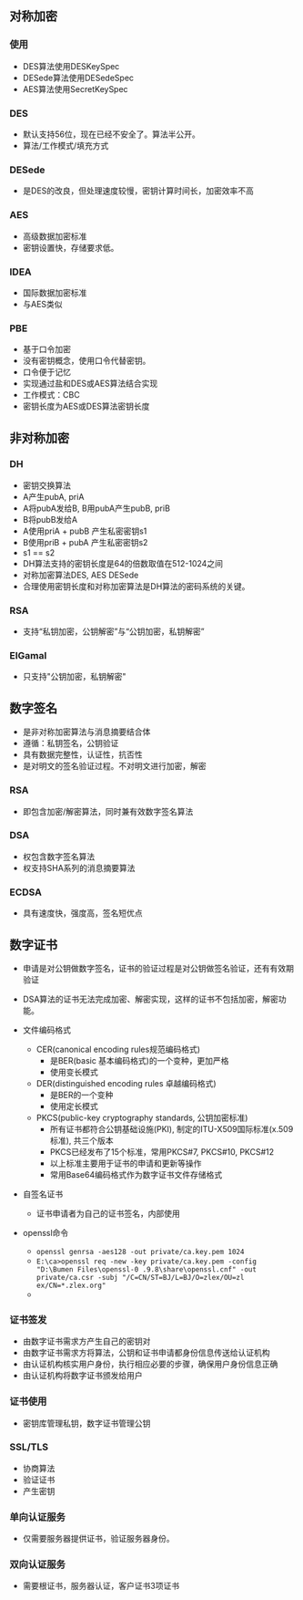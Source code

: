 ## 对称加密

### 使用
 * DES算法使用DESKeySpec
 * DESede算法使用DESedeSpec
 * AES算法使用SecretKeySpec
 
### DES
 * 默认支持56位，现在已经不安全了。算法半公开。
 * 算法/工作模式/填充方式
 
### DESede
 * 是DES的改良，但处理速度较慢，密钥计算时间长，加密效率不高
 
### AES
 * 高级数据加密标准
 * 密钥设置快，存储要求低。
 
### IDEA
 * 国际数据加密标准
 * 与AES类似
 
### PBE
 * 基于口令加密
 * 没有密钥概念，使用口令代替密钥。
 * 口令便于记忆
 * 实现通过盐和DES或AES算法结合实现
 * 工作模式：CBC
 * 密钥长度为AES或DES算法密钥长度
 
## 非对称加密

### DH
 * 密钥交换算法
 * A产生pubA, priA
 * A将pubA发给B, B用pubA产生pubB, priB
 * B将pubB发给A
 * A使用priA + pubB 产生私密密钥s1
 * B使用priB + pubA 产生私密密钥s2
 * s1 == s2
 * DH算法支持的密钥长度是64的倍数取值在512-1024之间
 * 对称加密算法DES, AES DESede
 * 合理使用密钥长度和对称加密算法是DH算法的密码系统的关键。
 
### RSA
 * 支持“私钥加密，公钥解密”与“公钥加密，私钥解密”
 
### EIGamal
 * 只支持"公钥加密，私钥解密"
 

## 数字签名
 * 是非对称加密算法与消息摘要结合体
 * 遵循：私钥签名，公钥验证
 * 具有数据完整性，认证性，抗否性
 * 是对明文的签名验证过程。不对明文进行加密，解密
 
### RSA
 * 即包含加密/解密算法，同时兼有效数字签名算法
### DSA
 * 权包含数字签名算法
 * 权支持SHA系列的消息摘要算法
 
### ECDSA
 * 具有速度快，强度高，签名短优点
 
## 数字证书
 * 申请是对公钥做数字签名，证书的验证过程是对公钥做签名验证，还有有效期验证
 * DSA算法的证书无法完成加密、解密实现，这样的证书不包括加密，解密功能。
 * 文件编码格式
   + CER(canonical encoding rules规范编码格式)
     - 是BER(basic 基本编码格式)的一个变种，更加严格
     - 使用变长模式
   + DER(distinguished encoding rules 卓越编码格式)
     - 是BER的一个变种
     - 使用定长模式
   + PKCS(public-key cryptography standards, 公钥加密标准)
     - 所有证书都符合公钥基础设施(PKI), 制定的ITU-X509国际标准(x.509标准), 共三个版本
     - PKCS已经发布了15个标准，常用PKCS#7, PKCS#10, PKCS#12
     - 以上标准主要用于证书的申请和更新等操作
     - 常用Base64编码格式作为数字证书文件存储格式
 * 自签名证书
   + 证书申请者为自己的证书签名，内部使用
     
 * openssl命令
   + `openssl genrsa -aes128 -out private/ca.key.pem 1024`
   + `E:\ca>openssl req -new -key private/ca.key.pem -config "D:\Bumen Files\openssl-0
      .9.8\share\openssl.cnf" -out private/ca.csr -subj "/C=CN/ST=BJ/L=BJ/O=zlex/OU=zl
      ex/CN=*.zlex.org"`
   + 
     
### 证书签发
 * 由数字证书需求方产生自己的密钥对
 * 由数字证书需求方将算法，公钥和证书申请都身份信息传送给认证机构
 * 由认证机构核实用户身份，执行相应必要的步骤，确保用户身份信息正确
 * 由认证机构将数字证书颁发给用户
 
 
### 证书使用
 * 密钥库管理私钥，数字证书管理公钥
 
### SSL/TLS
 * 协商算法
 * 验证证书
 * 产生密钥
 
### 单向认证服务
 * 仅需要服务器提供证书，验证服务器身份。
 
### 双向认证服务
 * 需要根证书，服务器认证，客户证书3项证书